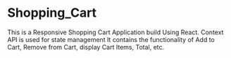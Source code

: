 # Shopping_Cart
This is a Responsive Shopping Cart Application build Using React.
Context API is used for state management
It contains the functionality of Add to Cart, Remove from Cart, display Cart Items, Total, etc.
